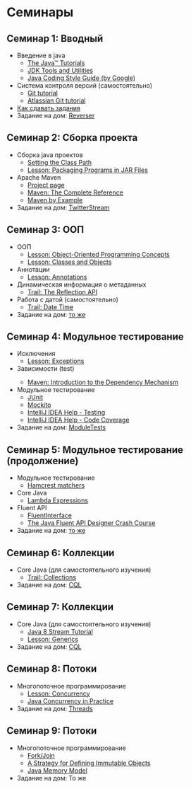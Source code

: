 # Семинары

## Семинар 1: Вводный
* Введение в java
    * [The Java™ Tutorials](https://docs.oracle.com/javase/tutorial/)
    * [JDK Tools and Utilities](http://docs.oracle.com/javase/7/docs/technotes/tools/#basic)
    * [Java Coding Style Guide (by Google)](https://google.github.io/styleguide/javaguide.html) 
* Система контроля версий (самостоятельно)
    * [Git tutorial](http://git-scm.com/docs/gittutorial)
    * [Atlassian Git tutorial](https://www.atlassian.com/git/tutorials/)
* [Как сдавать задания](/github-workflow.md)
* Задание на дом: [Reverser](/tasks/00-Reverser.md)

## Семинар 2: Сборка проекта
* Сборка java проектов
    * [Setting the Class Path](https://docs.oracle.com/javase/8/docs/technotes/tools/windows/classpath.html)
    * [Lesson: Packaging Programs in JAR Files](https://docs.oracle.com/javase/tutorial/deployment/jar/index.html)
* Apache Maven
    * [Project page](https://maven.apache.org)
    * [Maven: The Complete Reference](http://books.sonatype.com/mvnref-book/reference/index.html)
    * [Maven by Example](http://books.sonatype.com/mvnex-book/reference/index.html)
* Задание на дом: [TwitterStream](/tasks/01-TwitterStream.md)

## Семинар 3: ООП
* ООП
    * [Lesson: Object-Oriented Programming Concepts](https://docs.oracle.com/javase/tutorial/java/concepts/index.html)
    * [Lesson: Classes and Objects](https://docs.oracle.com/javase/tutorial/java/javaOO/index.html)
* Аннотации
    * [Lesson: Annotations](https://docs.oracle.com/javase/tutorial/java/annotations/)
* Динамическая информация о метаданных
    * [Trail: The Reflection API](https://docs.oracle.com/javase/tutorial/reflect/index.html)
* Работа с датой (самостоятельно)
    * [Trail: Date Time](https://docs.oracle.com/javase/tutorial/datetime/TOC.html)
* Задание на дом: [то же](/tasks/01-TwitterStream.md)

## Семинар 4: Модульное тестирование
* Исключения
    * [Lesson: Exceptions](https://docs.oracle.com/javase/tutorial/essential/exceptions/)
* Зависимости (<scope>test</test>)
    * [Maven: Introduction to the Dependency Mechanism](https://maven.apache.org/guides/introduction/introduction-to-dependency-mechanism.html#Dependency_Scope)
* Модульное тестирование
    * [JUnit](http://junit.org)
    * [Mockito](http://site.mockito.org/mockito/docs/current/org/mockito/Mockito.html)
    * [IntelliJ IDEA Help - Testing](https://www.jetbrains.com/idea/help/testing.html?search=testing)
    * [IntelliJ IDEA Help - Code Coverage](https://www.jetbrains.com/idea/help/code-coverage.html?search=coverage)
* Задание на дом: [ModuleTests](/tasks/02-ModuleTests.md)

## Семинар 5: Модульное тестирование (продолжение)
* Модульное тестирование
    * [Hamcrest matchers](https://code.google.com/p/hamcrest/wiki/Tutorial)
* Core Java
    * [Lambda Expressions](https://docs.oracle.com/javase/tutorial/java/javaOO/lambdaexpressions.html)
* Fluent API
    * [FluentInterface](http://martinfowler.com/bliki/FluentInterface.html)
    * [The Java Fluent API Designer Crash Course](http://blog.jooq.org/2012/01/05/the-java-fluent-api-designer-crash-course/)
* Задание на дом: [то же](/tasks/02-ModuleTests.md)

## Семинар 6: Коллекции
* Core Java (для самостоятельного изучения)
    * [Trail: Collections](https://docs.oracle.com/javase/tutorial/collections/)
* Задание на дом: [CQL](/tasks/03-CollectionsQL.md)

## Семинар 7: Коллекции
* Core Java (для самостоятельного изучения)
    * [Java 8 Stream Tutorial](http://winterbe.com/posts/2014/07/31/java8-stream-tutorial-examples/)
    * [Lesson: Generics](https://docs.oracle.com/javase/tutorial/java/generics/index.html)
* Задание на дом: [CQL](/tasks/04-CollectionsQL-Ex.md)

## Семинар 8: Потоки
* Многопоточное программирование
    * [Lesson: Concurrency](https://docs.oracle.com/javase/tutorial/essential/concurrency/index.html)
    * [Java Concurrency in Practice](http://www.ozon.ru/context/detail/id/3174887/)
* Задание на дом: [Threads](/tasks/05-Threads.md)

## Семинар 9: Потоки
* Многопоточное программирование
    * [Fork/Join](https://docs.oracle.com/javase/tutorial/essential/concurrency/forkjoin.html)
    * [A Strategy for Defining Immutable Objects](https://docs.oracle.com/javase/tutorial/essential/concurrency/imstrat.html)
    * [Java Memory Model](https://www.cs.umd.edu/~pugh/java/memoryModel/jsr-133-faq.html)
* Задание на дом: То же
